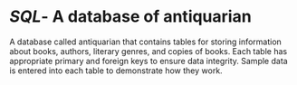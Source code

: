# _SQL_- A database of antiquarian
A database called antiquarian that contains tables for storing information about books, authors, literary genres, and copies of books. 
Each table has appropriate primary and foreign keys to ensure data integrity. Sample data is entered into each table to demonstrate how they work.
